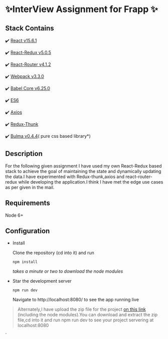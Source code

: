 # :sparkles:InterView Assignment for Frapp :sparkles:

Stack Contains
--------------
:heavy_check_mark: [React v15.6.1](https://facebook.github.io/react/)

:heavy_check_mark: [React-Redux v5.0.5](http://redux.js.org/docs/basics/UsageWithReact.html)

:heavy_check_mark: [React-Router v4.1.2](https://github.com/ReactTraining/react-router)

:heavy_check_mark: [Webpack v3.3.0](https://webpack.js.org/)

:heavy_check_mark: [Babel Core v6.25.0](https://babeljs.io/)

:heavy_check_mark: [ES6](http://es6-features.org/#Constants)

:heavy_check_mark: [Axios](https://github.com/mzabriskie/axios)

:heavy_check_mark: [Redux-Thunk](https://github.com/gaearon/redux-thunk)

:heavy_check_mark: [Bulma v0.4.4](http://bulma.io/)( pure css based library*)

Description
--------------
For the following given assignment I have used my own React-Redux based stack to achieve the goal of maintaining the state and dynamically updating the data.I have experimented with Redux-thunk,axios and react-router-redux while developing the application.I think I have met the edge use cases as per given in the mail.


Requirements
--------------
   Node 6+
   
Configuration
--------------
 - Install
 
   Clone the repository (cd into it) and run
   
   `npm install`
   
   *takes a minute or two to download the node modules*
   
 - Star the development server
 
   `npm run dev`
   
   Navigate to http://localhost:8080/ to see the app running live
   
>Alternately,I have upload the zip file for the project [on this link](https://www.sendspace.com/file/q7y0zh) (including the node modules).You can download and extract the zip file,cd into it and run npm run dev to see your project servering at localhost:8080 
   
  `
   
 
 

 
 
   



